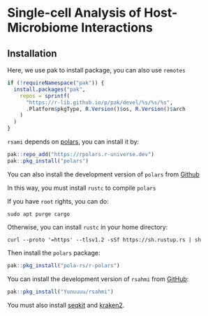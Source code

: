 Single-cell Analysis of Host-Microbiome Interactions
================

<!-- README.md is generated from README.Rmd. Please edit that file -->

<!-- badges: start -->

<!-- badges: end -->

## Installation

Here, we use pak to install package, you can also use `remotes`

``` r
if (!requireNamespace("pak")) {
  install.packages("pak",
    repos = sprintf(
      "https://r-lib.github.io/p/pak/devel/%s/%s/%s",
      .Platform$pkgType, R.Version()$os, R.Version()$arch
    )
  )
}
```

`rsami` depends on [polars](https://rpolars.github.io/index.html), you
can install it by:

``` r
pak::repo_add("https://rpolars.r-universe.dev")
pak::pkg_install("polars")
```

You can also install the development version of `polars` from
[Github](https://github.com/pola-rs/r-polars)

In this way, you must install `rustc` to compile `polars`

If you have `root` rights, you can do:

    sudo apt purge cargo

Otherwise, you can install `rustc` in your home directory:

    curl --proto '=https' --tlsv1.2 -sSf https://sh.rustup.rs | sh

Then install the `polars` package:

``` r
pak::pkg_install("pola-rs/r-polars")
```

You can install the development version of `rsahmi` from
[GitHub](https://github.com/Yunuuuu/rsahmi):

``` r
pak::pkg_install("Yunuuuu/rsahmi")
```

You must also install [seqkit](https://bioinf.shenwei.me/seqkit/) and
[kraken2](https://github.com/DerrickWood/kraken2/wiki/Manual).
